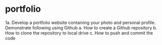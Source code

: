 # portfolio
1a. Develop a portfolio website containing your photo and personal profile. Demonstrate following using Github
a. How to create a Github repository
b. How to clone the repository to local drive
c. How to push and commit the code

